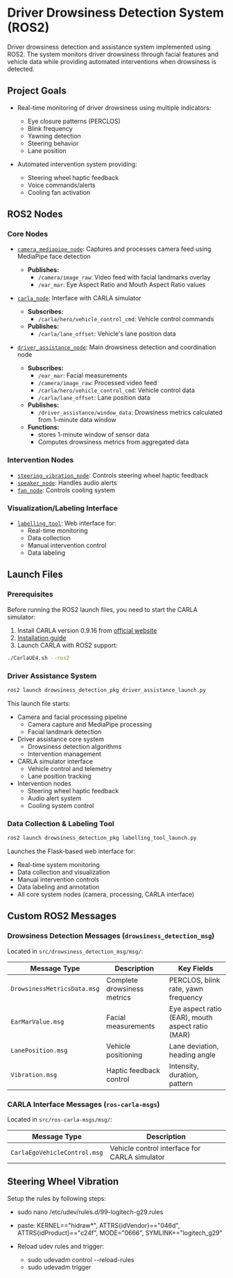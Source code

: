 # Driver Drowsiness Detection System (ROS2)

Driver drowsiness detection and assistance system implemented using ROS2. The system monitors driver drowsiness through facial features and vehicle data while providing automated interventions when drowsiness is detected.

## Project Goals

- Real-time monitoring of driver drowsiness using multiple indicators:
  - Eye closure patterns (PERCLOS)
  - Blink frequency
  - Yawning detection
  - Steering behavior
  - Lane position

- Automated intervention system providing:
  - Steering wheel haptic feedback
  - Voice commands/alerts
  - Cooling fan activation

## ROS2 Nodes

### Core Nodes

- [`camera_mediapipe_node`](src/drowsiness_detection_pkg/drowsiness_detection/camera/camera_mediapipe_node.py): Captures and processes camera feed using MediaPipe face detection
  - **Publishes:**
    - `/camera/image_raw`: Video feed with facial landmarks overlay
    - `/ear_mar`: Eye Aspect Ratio and Mouth Aspect Ratio values

- [`carla_node`](src/drowsiness_detection_pkg/drowsiness_detection/carla/carla_manual_control.py): Interface with CARLA simulator
  - **Subscribes:**
    - `/carla/hero/vehicle_control_cmd`: Vehicle control commands
  - **Publishes:**
    - `/carla/lane_offset`: Vehicle's lane position data

- [`driver_assistance_node`](src/drowsiness_detection_pkg/drowsiness_detection/main.py): Main drowsiness detection and coordination node
  - **Subscribes:**
    - `/ear_mar`: Facial measurements
    - `/camera/image_raw`: Processed video feed
    - `/carla/hero/vehicle_control_cmd`: Vehicle control data
    - `/carla/lane_offset`: Lane position data
  - **Publishes:**
    - `/driver_assistance/window_data`: Drowsiness metrics calculated from 1-minute data window
  - **Functions:**
    - stores 1-minute window of sensor data
    - Computes drowsiness metrics from aggregated data

### Intervention Nodes

- [`steering_vibration_node`](src/drowsiness_detection_pkg/drowsiness_detection/bot/wheel_voice_node.py): Controls steering wheel haptic feedback
- [`speaker_node`](src/drowsiness_detection_pkg/drowsiness_detection/bot/controls/speaker_node.py): Handles audio alerts
- [`fan_node`](src/drowsiness_detection_pkg/drowsiness_detection/bot/controls/fan_node.py): Controls cooling system

### Visualization/Labeling Interface

- [`labelling_tool`](src/drowsiness_detection_pkg/drowsiness_detection/labelling/app_v2.py): Web interface for:
  - Real-time monitoring
  - Data collection
  - Manual intervention control
  - Data labeling

## Launch Files

### Prerequisites
Before running the ROS2 launch files, you need to start the CARLA simulator:

1. Install CARLA version 0.9.16 from [official website](https://carla.org/2025/09/16/release-0.9.16/)
2. [Installation guide](https://medium.com/@pasupuletikarthiksai/a-step-by-step-guide-to-installing-carla-on-windows-c092a469e6f6) 
2. Launch CARLA with ROS2 support:
```bash
./CarlaUE4.sh --ros2
```

### Driver Assistance System
```bash
ros2 launch drowsiness_detection_pkg driver_assistance_launch.py
```

This launch file starts:
- Camera and facial processing pipeline
  - Camera capture and MediaPipe processing
  - Facial landmark detection
- Driver assistance core system
  - Drowsiness detection algorithms
  - Intervention management
- CARLA simulator interface
  - Vehicle control and telemetry
  - Lane position tracking
- Intervention nodes
  - Steering wheel haptic feedback
  - Audio alert system
  - Cooling system control

### Data Collection & Labeling Tool
```bash
ros2 launch drowsiness_detection_pkg labelling_tool_launch.py
```

Launches the Flask-based web interface for:
- Real-time system monitoring
- Data collection and visualization
- Manual intervention controls
- Data labeling and annotation
- All core system nodes (camera, processing, CARLA interface)

## Custom ROS2 Messages

### Drowsiness Detection Messages (`drowsiness_detection_msg`)
Located in `src/drowsiness_detection_msg/msg/`:

| Message Type | Description | Key Fields |
|-------------|-------------|------------|
| `DrowsinessMetricsData.msg` | Complete drowsiness metrics | PERCLOS, blink rate, yawn frequency |
| `EarMarValue.msg` | Facial measurements | Eye aspect ratio (EAR), mouth aspect ratio (MAR) |
| `LanePosition.msg` | Vehicle positioning | Lane deviation, heading angle |
| `Vibration.msg` | Haptic feedback control | Intensity, duration, pattern |

### CARLA Interface Messages (`ros-carla-msgs`)
Located in `src/ros-carla-msgs/msg/`:

| Message Type | Description |
|-------------|-------------|
| `CarlaEgoVehicleControl.msg` | Vehicle control interface for CARLA simulator |


## Steering Wheel Vibration 

Setup the rules by following steps:
- sudo nano /etc/udev/rules.d/99-logitech-g29.rules
- paste: KERNEL=="hidraw*", ATTRS{idVendor}=="046d", ATTRS{idProduct}=="c24f", MODE="0666", SYMLINK+="logitech_g29"

- Reload udev rules and trigger:
  - sudo udevadm control --reload-rules
  - sudo udevadm trigger